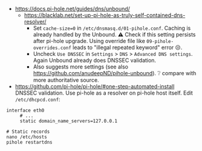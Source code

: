 * https://docs.pi-hole.net/guides/dns/unbound/
    * https://blacklab.net/set-up-pi-hole-as-truly-self-contained-dns-resolver/
        * Set `cache-size=0` in `/etc/dnsmasq.d/01-pihole.conf`. Caching is already handled by the Unbound. :warning: Check if this setting persists after pi-hole upgrade. Using override file like `09-pihole-overrides.conf` leads to "illegal repeated keyword" error :unamused:.
        * Uncheck `Use DNSSEC` in `Settings` > `DNS` > `Advanced DNS settings`. Again Unbound already does DNSSEC validation.
        * Also suggests more settings (see also https://github.com/anudeepND/pihole-unbound). :grey_question: compare with more authoritative source.
* https://github.com/pi-hole/pi-hole/#one-step-automated-install
DNSSEC validation.
Use pi-hole as a resolver on pi-hole host itself. Edit `/etc/dhcpcd.conf`:
```
interface eth0
     # ...
     static domain_name_servers=127.0.0.1
```

```shell
# Static records
nano /etc/hosts
pihole restartdns
```

